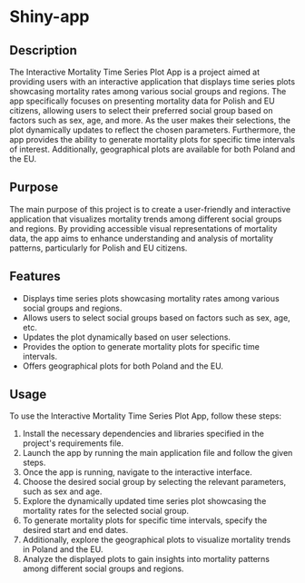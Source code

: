 # Shiny-app
## Description
The Interactive Mortality Time Series Plot App is a project aimed at providing users with an interactive application that displays time series plots showcasing mortality rates among various social groups and regions. The app specifically focuses on presenting mortality data for Polish and EU citizens, allowing users to select their preferred social group based on factors such as sex, age, and more. As the user makes their selections, the plot dynamically updates to reflect the chosen parameters. Furthermore, the app provides the ability to generate mortality plots for specific time intervals of interest. Additionally, geographical plots are available for both Poland and the EU.

## Purpose
The main purpose of this project is to create a user-friendly and interactive application that visualizes mortality trends among different social groups and regions. By providing accessible visual representations of mortality data, the app aims to enhance understanding and analysis of mortality patterns, particularly for Polish and EU citizens.

## Features
- Displays time series plots showcasing mortality rates among various social groups and regions.
- Allows users to select social groups based on factors such as sex, age, etc.
- Updates the plot dynamically based on user selections.
- Provides the option to generate mortality plots for specific time intervals.
- Offers geographical plots for both Poland and the EU.
  
## Usage
To use the Interactive Mortality Time Series Plot App, follow these steps:

1. Install the necessary dependencies and libraries specified in the project's requirements file.
2. Launch the app by running the main application file and follow the given steps.
3. Once the app is running, navigate to the interactive interface.
4. Choose the desired social group by selecting the relevant parameters, such as sex and age.
5. Explore the dynamically updated time series plot showcasing the mortality rates for the selected social group.
6. To generate mortality plots for specific time intervals, specify the desired start and end dates.
7. Additionally, explore the geographical plots to visualize mortality trends in Poland and the EU.
8. Analyze the displayed plots to gain insights into mortality patterns among different social groups and regions.



